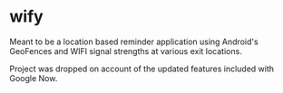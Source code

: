 wify
====

Meant to be a location based reminder application using Android's GeoFences and WIFI signal strengths at various exit locations. 

Project was dropped on account of the updated features included with Google Now. 
